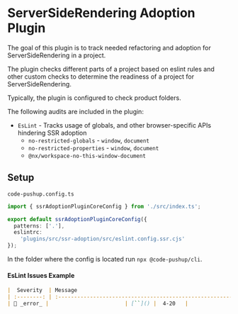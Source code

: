 # ServerSideRendering Adoption Plugin

The goal of this plugin is to track needed refactoring and adoption for ServerSideRendering in a project.

The plugin checks different parts of a project based on eslint rules and other custom checks to determine the readiness of a project for ServerSideRendering.

Typically, the plugin is configured to check product folders.

The following audits are included in the plugin:
- `EsLint` - Tracks usage of globals, and other browser-specific APIs hindering SSR adoption
  - `no-restricted-globals` - `window`, `document`
  - `no-restricted-properties` - `window`, `document`
  - `@nx/workspace-no-this-window-document`

## Setup

`code-pushup.config.ts`

```ts
import { ssrAdoptionPluginCoreConfig } from './src/index.ts';

export default ssrAdoptionPluginCoreConfig({
  patterns: ['.'],
  eslintrc:
    'plugins/src/ssr-adoption/src/eslint.config.ssr.cjs'
});
```

In the folder where the config is located run `npx @code-pushup/cli`.

#### EsLint Issues Example

```md
|  Severity  | Message                                                                                                                                               | Source file                                                                                                                                                                                                          | Line(s) |
| :--------: | :---------------------------------------------------------------------------------------------------------------------------------------------------- | :------------------------------------------------------------------------------------------------------------------------------------------------------------------------------------------------------------- | :-----: |
| 🚨 _error_ |                        | [``]() |  4-20   |
```
